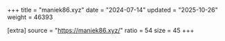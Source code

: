 +++
title = "maniek86.xyz"
date = "2024-07-14"
updated = "2025-10-26"
weight = 46393

[extra]
source = "https://maniek86.xyz/"
ratio = 54
size = 45
+++
